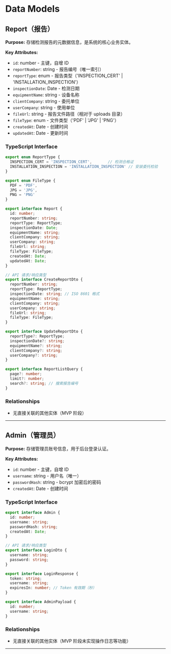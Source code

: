 # Data Models

## Report（报告）

**Purpose:** 存储检测报告的元数据信息，是系统的核心业务实体。

**Key Attributes:**
- `id`: number - 主键，自增 ID
- `reportNumber`: string - 报告编号（唯一索引）
- `reportType`: enum - 报告类型（'INSPECTION_CERT' | 'INSTALLATION_INSPECTION'）
- `inspectionDate`: Date - 检测日期
- `equipmentName`: string - 设备名称
- `clientCompany`: string - 委托单位
- `userCompany`: string - 使用单位
- `fileUrl`: string - 报告文件路径（相对于 uploads 目录）
- `fileType`: enum - 文件类型（'PDF' | 'JPG' | 'PNG'）
- `createdAt`: Date - 创建时间
- `updatedAt`: Date - 更新时间

### TypeScript Interface

```typescript
export enum ReportType {
  INSPECTION_CERT = 'INSPECTION_CERT',       // 检测合格证
  INSTALLATION_INSPECTION = 'INSTALLATION_INSPECTION' // 安装委托检验
}

export enum FileType {
  PDF = 'PDF',
  JPG = 'JPG',
  PNG = 'PNG'
}

export interface Report {
  id: number;
  reportNumber: string;
  reportType: ReportType;
  inspectionDate: Date;
  equipmentName: string;
  clientCompany: string;
  userCompany: string;
  fileUrl: string;
  fileType: FileType;
  createdAt: Date;
  updatedAt: Date;
}

// API 请求/响应类型
export interface CreateReportDto {
  reportNumber: string;
  reportType: ReportType;
  inspectionDate: string; // ISO 8601 格式
  equipmentName: string;
  clientCompany: string;
  userCompany: string;
  fileUrl: string;
  fileType: FileType;
}

export interface UpdateReportDto {
  reportType?: ReportType;
  inspectionDate?: string;
  equipmentName?: string;
  clientCompany?: string;
  userCompany?: string;
}

export interface ReportListQuery {
  page?: number;
  limit?: number;
  search?: string; // 搜索报告编号
}
```

### Relationships
- 无直接关联的其他实体（MVP 阶段）

---

## Admin（管理员）

**Purpose:** 存储管理员账号信息，用于后台登录认证。

**Key Attributes:**
- `id`: number - 主键，自增 ID
- `username`: string - 用户名（唯一）
- `passwordHash`: string - bcrypt 加密后的密码
- `createdAt`: Date - 创建时间

### TypeScript Interface

```typescript
export interface Admin {
  id: number;
  username: string;
  passwordHash: string;
  createdAt: Date;
}

// API 请求/响应类型
export interface LoginDto {
  username: string;
  password: string;
}

export interface LoginResponse {
  token: string;
  username: string;
  expiresIn: number; // Token 有效期（秒）
}

export interface AdminPayload {
  id: number;
  username: string;
}
```

### Relationships
- 无直接关联的其他实体（MVP 阶段未实现操作日志等功能）

---
